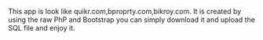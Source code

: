 This app is look like quikr.com,bproprty.com,bikroy.com. It is created by using the raw PhP and Bootstrap you can simply download it and upload the SQL file and enjoy it.
